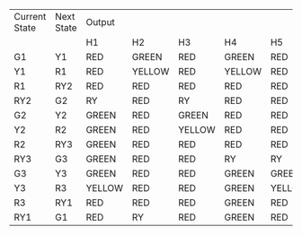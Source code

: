 <table>
    <tr>
        <td>Current State</td>
        <td>Next State</td>
        <td>Output</td>
        <td></td>
        <td></td>
        <td></td>
        <td></td>
        <td></td>
    </tr>
    <tr>
        <td></td>
        <td></td>
        <td>H1</td>
        <td>H2</td>
        <td>H3</td>
        <td>H4</td>
        <td>H5</td>
        <td>H6</td>
    </tr>
    <tr>
        <td>G1</td>
        <td>Y1</td>
        <td>RED</td>
        <td>GREEN</td>
        <td>RED</td>
        <td>GREEN</td>
        <td>RED</td>
        <td>GREEN</td>
    </tr>
    <tr>
        <td>Y1</td>
        <td>R1</td>
        <td>RED</td>
        <td>YELLOW</td>
        <td>RED</td>
        <td>YELLOW</td>
        <td>RED</td>
        <td>GREEN</td>
    </tr>
    <tr>
        <td>R1</td>
        <td>RY2</td>
        <td>RED</td>
        <td>RED</td>
        <td>RED</td>
        <td>RED</td>
        <td>RED</td>
        <td>GREEN</td>
    </tr>
    <tr>
        <td>RY2</td>
        <td>G2</td>
        <td>RY</td>
        <td>RED</td>
        <td>RY</td>
        <td>RED</td>
        <td>RED</td>
        <td>GREEN</td>
    </tr>
    <tr>
        <td>G2</td>
        <td>Y2</td>
        <td>GREEN</td>
        <td>RED</td>
        <td>GREEN</td>
        <td>RED</td>
        <td>RED</td>
        <td>GREEN</td>
    </tr>
    <tr>
        <td>Y2</td>
        <td>R2</td>
        <td>GREEN</td>
        <td>RED</td>
        <td>YELLOW</td>
        <td>RED</td>
        <td>RED</td>
        <td>YELLOW</td>
    </tr>
    <tr>
        <td>R2</td>
        <td>RY3</td>
        <td>GREEN</td>
        <td>RED</td>
        <td>RED</td>
        <td>RED</td>
        <td>RED</td>
        <td>RED</td>
    </tr>
    <tr>
        <td>RY3</td>
        <td>G3</td>
        <td>GREEN</td>
        <td>RED</td>
        <td>RED</td>
        <td>RY</td>
        <td>RY</td>
        <td>RED</td>
    </tr>
    <tr>
        <td>G3</td>
        <td>Y3</td>
        <td>GREEN</td>
        <td>RED</td>
        <td>RED</td>
        <td>GREEN</td>
        <td>GREEN</td>
        <td>RED</td>
    </tr>
    <tr>
        <td>Y3</td>
        <td>R3</td>
        <td>YELLOW</td>
        <td>RED</td>
        <td>RED</td>
        <td>GREEN</td>
        <td>YELLOW</td>
        <td>RED</td>
    </tr>
    <tr>
        <td>R3</td>
        <td>RY1</td>
        <td>RED</td>
        <td>RED</td>
        <td>RED</td>
        <td>GREEN</td>
        <td>RED</td>
        <td>RED</td>
    </tr>
    <tr>
        <td>RY1</td>
        <td>G1</td>
        <td>RED</td>
        <td>RY</td>
        <td>RED</td>
        <td>GREEN</td>
        <td>RED</td>
        <td>RY</td>
    </tr>
</table>
